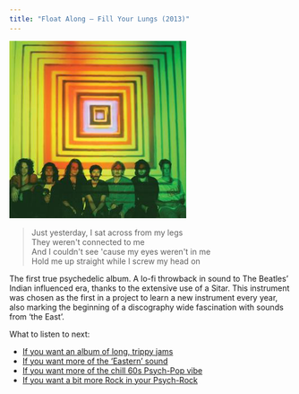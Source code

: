 ```yaml
---
title: "Float Along — Fill Your Lungs (2013)"
---
```


![album cover of Float Along — Fill Your Lungs](./cover.jpg)

> Just yesterday, I sat across from my legs  
> They weren't connected to me  
> And I couldn't see 'cause my eyes weren't in me  
> Hold me up straight while I screw my head on

The first true psychedelic album. A lo-fi throwback in sound to The Beatles’ Indian influenced era, thanks to the extensive use of a Sitar. This instrument was chosen as the first in a project to learn a new instrument every year, also marking the beginning of a discography wide fascination with sounds from ‘the East’.

What to listen to next:

*   [If you want an album of long, trippy jams](../quarters)
*   [If you want more of the ‘Eastern’ sound](../flying-microtonal-banana)
*   [If you want more of the chill 60s Psych-Pop vibe](../paper-mache-dream-balloon)
*   [If you want a bit more Rock in your Psych-Rock](../im-in-your-mind-fuzz)
